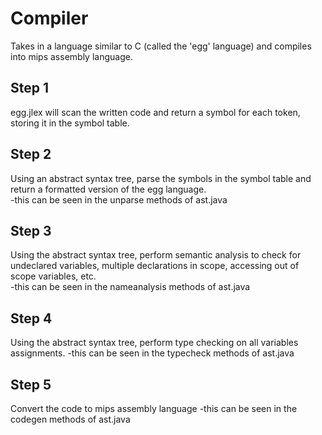 # Compiler
Takes in a language similar to C (called the 'egg' language) and compiles into mips assembly language.

## Step 1
egg.jlex will scan the written code and return a symbol for each token, storing it in the symbol table.

## Step 2
Using an abstract syntax tree, parse the symbols in the symbol table and return a formatted version of the egg language.  
  -this can be seen in the unparse methods of ast.java

## Step 3
Using the abstract syntax tree, perform semantic analysis to check for undeclared variables, multiple declarations in scope, accessing out of scope variables, etc.  
  -this can be seen in the nameanalysis methods of ast.java
  
## Step 4
Using the abstract syntax tree, perform type checking on all variables assignments.
  -this can be seen in the typecheck methods of ast.java
  
## Step 5
Convert the code to mips assembly language
  -this can be seen in the codegen methods of ast.java
